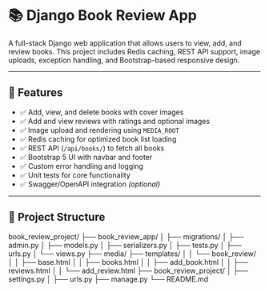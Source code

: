 # 📚 Django Book Review App

A full-stack Django web application that allows users to view, add, and review books. This project includes Redis caching, REST API support, image uploads, exception handling, and Bootstrap-based responsive design.

---

## 🚀 Features

- ✅ Add, view, and delete books with cover images
- ✅ Add and view reviews with ratings and optional images
- ✅ Image upload and rendering using `MEDIA_ROOT`
- ✅ Redis caching for optimized book list loading
- ✅ REST API (`/api/books/`) to fetch all books
- ✅ Bootstrap 5 UI with navbar and footer
- ✅ Custom error handling and logging
- ✅ Unit tests for core functionality
- ✅ Swagger/OpenAPI integration *(optional)*

---

## 📁 Project Structure
book_review_project/
├── book_review_app/
│ ├── migrations/
│ ├── admin.py
│ ├── models.py
│ ├── serializers.py
│ ├── tests.py
│ ├── urls.py
│ └── views.py
├── media/
├── templates/
│ │ └── book_review/
│ │ ├── base.html
│ │ ├── books.html
│ │ ├── add_book.html
│ │ ├── reviews.html
│ │ └── add_review.html
├── book_review_project/
│ ├── settings.py
│ ├── urls.py
├── manage.py
└── README.md


